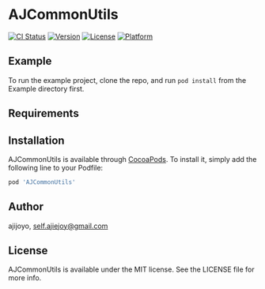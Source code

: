 # AJCommonUtils

[![CI Status](https://img.shields.io/travis/ajijoyo/AJCommonUtils.svg?style=flat)](https://travis-ci.org/ajijoyo/AJCommonUtils)
[![Version](https://img.shields.io/cocoapods/v/AJCommonUtils.svg?style=flat)](https://cocoapods.org/pods/AJCommonUtils)
[![License](https://img.shields.io/cocoapods/l/AJCommonUtils.svg?style=flat)](https://cocoapods.org/pods/AJCommonUtils)
[![Platform](https://img.shields.io/cocoapods/p/AJCommonUtils.svg?style=flat)](https://cocoapods.org/pods/AJCommonUtils)

## Example

To run the example project, clone the repo, and run `pod install` from the Example directory first.

## Requirements

## Installation

AJCommonUtils is available through [CocoaPods](https://cocoapods.org). To install
it, simply add the following line to your Podfile:

```ruby
pod 'AJCommonUtils'
```

## Author

ajijoyo, self.ajiejoy@gmail.com

## License

AJCommonUtils is available under the MIT license. See the LICENSE file for more info.
